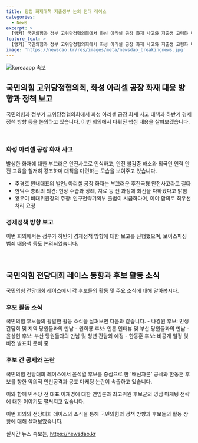```yaml
---
title: 당정 화재대책 저출생부 논의 전대 레이스
categories:
  - News
excerpt: >
  [앵커] 국민의힘과 정부 고위당정협의회에서 화성 아리셀 공장 화재 사고와 저출생 고령화 대응 등을 논의했습니다. 추경호 원내대표는 사과하며 외국인 인력 안전 교육 등의 대책을 요구하고, 황우여 비대위원장은 인구전략기획부 출범을 촉구했습니다. 전당대회 레이스는 국민의힘에서 강한 경쟁이 벌어지고 있으며, 한동훈 후보를 둘러싼 공세가 확산되고 있습니다. 민주당은 이재명 전 대표의 연임론이 강화되고 있으며, 김지호 부대변인은 출마 선언을 했습니다.
feature_text: >
  [앵커] 국민의힘과 정부 고위당정협의회에서 화성 아리셀 공장 화재 사고와 저출생 고령화 대응 등을 논의했습니다. 추경호 원내대표는 사과하며 외국인 인력 안전 교육 등의 대책을 요구하고, 황우여 비대위원장은 인구전략기획부 출범을 촉구했습니다. 전당대회 레이스는 국민의힘에서 강한 경쟁이 벌어지고 있으며, 한동훈 후보를 둘러싼 공세가 확산되고 있습니다. 민주당은 이재명 전 대표의 연임론이 강화되고 있으며, 김지호 부대변인은 출마 선언을 했습니다.
image: 'https://newsdao.kr/res/images/meta/newsdao_breakingnews.jpg'
---
```


<p><img src="https://newsdao.kr/res/images/meta/newsdao_breakingnews.jpg" alt="koreaapp 속보" /></p>

<h2>국민의힘 고위당정협의회, 화성 아리셀 공장 화재 대응 방향과 정책 보고</h2>

<p>국민의힘과 정부가 고위당정협의회에서 화성 아리셀 공장 화재 사고 대책과 하반기 경제정책 방향 등을 논의하고 있습니다. 이번 회의에서 다뤄진 핵심 내용을 살펴보겠습니다.</p>

<p data-ke-size="size16">&nbsp;</p>

<h3>화성 아리셀 공장 화재 사고</h3>

<p>발생한 화재에 대한 부끄러운 안전사고로 인식하고, 안전 불감증 해소와 외국인 인력 안전 교육을 철저히 강조하며 대책을 마련하는 모습을 보여주고 있습니다.</p>

<ul>
  <li>추경호 원내대표의 발언: 아리셀 공장 화재는 부끄러운 후진국형 안전사고라고 질타</li>
  <li>한덕수 총리의 의견: 현장 수습과 장례, 치료 등 전 과정에 최선을 다하겠다고 밝힘</li>
  <li>황우여 비대위원장의 주장: 인구전략기획부 출범이 시급하다며, 여야 합의로 최우선 처리 요청</li>
</ul>

<h3>경제정책 방향 보고</h3>

<p>이번 회의에서는 정부가 하반기 경제정책 방향에 대한 보고를 진행했으며, 보이스피싱 범죄 대응책 등도 논의되었습니다.</p>

<p data-ke-size="size16">&nbsp;</p>

<h2>국민의힘 전당대회 레이스 동향과 후보 활동 소식</h2>

<p>국민의힘 전당대회 레이스에서 각 후보들의 활동 및 주요 소식에 대해 알아봅시다.</p>

<h3>후보 활동 소식</h3>

<p>국민의힘 후보들의 활발한 활동 소식을 살펴보면 다음과 같습니다.
- 나경원 후보: 민생 간담회 및 지역 당원들과의 만남
- 원희룡 후보: 언론 인터뷰 및 부산 당원들과의 만남
- 윤상현 후보: 부산 당원들과의 만남 및 청년 간담회 예정
- 한동훈 후보: 비공개 일정 및 비전 발표회 준비 중</p>

<h3>후보 간 공세와 논란</h3>

<p>국민의힘 전당대회 레이스에서 윤석열 후보를 중심으로 한 '배신자론' 공세와 한동훈 후보를 향한 악의적 인신공격과 공포 마케팅 논란이 속출하고 있습니다.</p>

<p>이와 함께 민주당 전 대표 이재명에 대한 연임론과 최고위원 후보군의 명심 마케팅 전략에 대한 이야기도 펼쳐지고 있습니다.</p>

<p>이번 회의와 전당대회 레이스의 소식을 통해 국민의힘의 정책 방향과 후보들의 활동 상황에 대해 살펴보았습니다.</p>
실시간 뉴스 속보는, <a href="https://newsdao.kr" rel="dofollow">https://newsdao.kr</a>



